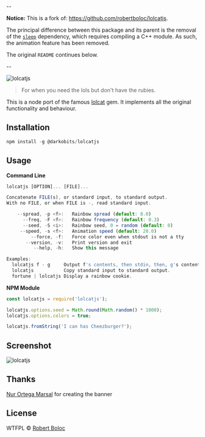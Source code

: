 --

**Notice:** This is a fork of: https://github.com/robertboloc/lolcatjs.

The principal difference between this package and its parent is the removal of the [`sleep`](https://www.npmjs.com/package/sleep) dependency, which requires compiling a C++ module. As such, the animation feature has been removed.

The original `README` continues below.

--

![lolcatjs](/assets/banner.png)

> For when you need the lols but don't have the rubies.

This is a node port of the famous [lolcat](https://github.com/busyloop/lolcat) gem. It implements all the original functionality and behaviour.

## Installation
```javascript
npm install -g @darkobits/lolcatjs
```

## Usage

**Command Line**
```javascript
lolcatjs [OPTION]... [FILE]...

Concatenate FILE(s), or standard input, to standard output.
With no FILE, or when FILE is -, read standard input.

    --spread, -p <f>:   Rainbow spread (default: 8.0)
      --freq, -F <f>:   Rainbow frequency (default: 0.3)
      --seed, -S <i>:   Rainbow seed, 0 = random (default: 0)
     --speed, -s <f>:   Animation speed (default: 20.0)
         --force, -f:   Force color even when stdout is not a tty
       --version, -v:   Print version and exit
          --help, -h:   Show this message

Examples:
  lolcatjs f - g     Output f's contents, then stdin, then, g's contents.
  lolcatjs           Copy standard input to standard output.
  fortune | lolcatjs Display a rainbow cookie.
```

**NPM Module**
```javascript
const lolcatjs = require('lolcatjs');

lolcatjs.options.seed = Math.round(Math.random() * 1000);
lolcatjs.options.colors = true;

lolcatjs.fromString('I can has Cheezburger?');
```


## Screenshot
![lolcatjs](/assets/screenshot.png)

## Thanks
[Nur Ortega Marsal](http://esnur.eu) for creating the banner

## License
WTFPL © [Robert Boloc](http://robertboloc.eu)
